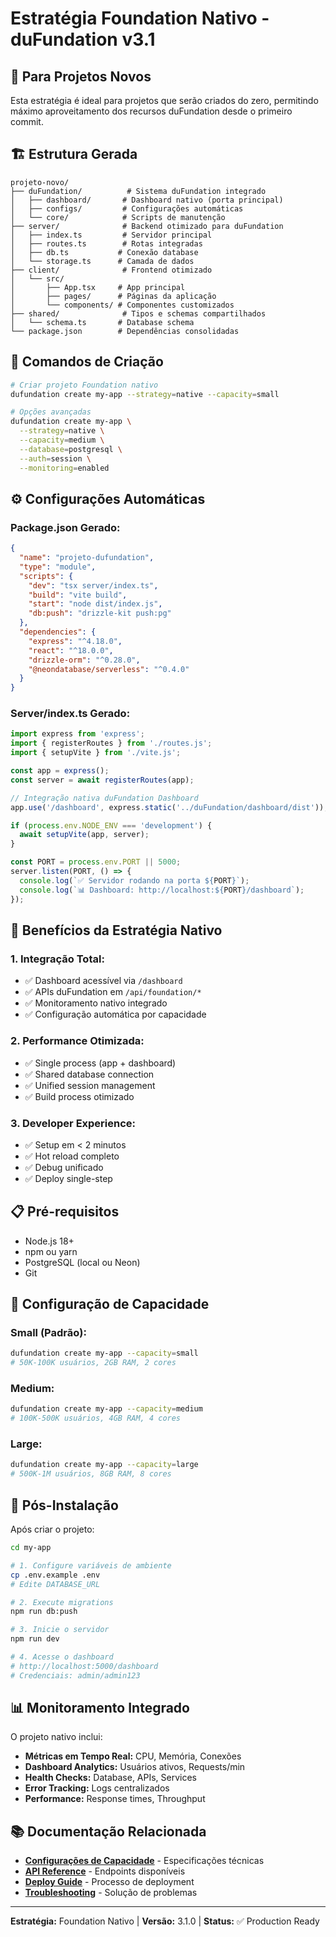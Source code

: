 # Estratégia Foundation Nativo - duFundation v3.1

<!-- Tags: strategy, native, new-projects, integration, setup -->
<!-- Dependencies: Node.js 18+, PostgreSQL, Git -->
<!-- Related: ../microservice/README.md, ../../docs/guides/quick-start.md -->
<!-- Updated: 2025-07-04 -->

## 🎯 **Para Projetos Novos**

Esta estratégia é ideal para projetos que serão criados do zero, permitindo máximo aproveitamento dos recursos duFundation desde o primeiro commit.

## 🏗️ **Estrutura Gerada**

```
projeto-novo/
├── duFundation/          # Sistema duFundation integrado
│   ├── dashboard/       # Dashboard nativo (porta principal)
│   ├── configs/         # Configurações automáticas
│   └── core/            # Scripts de manutenção
├── server/              # Backend otimizado para duFundation
│   ├── index.ts         # Servidor principal
│   ├── routes.ts        # Rotas integradas
│   ├── db.ts           # Conexão database
│   └── storage.ts      # Camada de dados
├── client/              # Frontend otimizado
│   └── src/
│       ├── App.tsx     # App principal
│       ├── pages/      # Páginas da aplicação
│       └── components/ # Componentes customizados
├── shared/              # Tipos e schemas compartilhados
│   └── schema.ts       # Database schema
└── package.json        # Dependências consolidadas
```

## 🚀 **Comandos de Criação**

```bash
# Criar projeto Foundation nativo
dufundation create my-app --strategy=native --capacity=small

# Opções avançadas
dufundation create my-app \
  --strategy=native \
  --capacity=medium \
  --database=postgresql \
  --auth=session \
  --monitoring=enabled
```

## ⚙️ **Configurações Automáticas**

### **Package.json Gerado:**
```json
{
  "name": "projeto-dufundation",
  "type": "module",
  "scripts": {
    "dev": "tsx server/index.ts",
    "build": "vite build",
    "start": "node dist/index.js",
    "db:push": "drizzle-kit push:pg"
  },
  "dependencies": {
    "express": "^4.18.0",
    "react": "^18.0.0",
    "drizzle-orm": "^0.28.0",
    "@neondatabase/serverless": "^0.4.0"
  }
}
```

### **Server/index.ts Gerado:**
```typescript
import express from 'express';
import { registerRoutes } from './routes.js';
import { setupVite } from './vite.js';

const app = express();
const server = await registerRoutes(app);

// Integração nativa duFundation Dashboard
app.use('/dashboard', express.static('../duFundation/dashboard/dist'));

if (process.env.NODE_ENV === 'development') {
  await setupVite(app, server);
}

const PORT = process.env.PORT || 5000;
server.listen(PORT, () => {
  console.log(`✅ Servidor rodando na porta ${PORT}`);
  console.log(`📊 Dashboard: http://localhost:${PORT}/dashboard`);
});
```

## 🎯 **Benefícios da Estratégia Nativo**

### **1. Integração Total:**
- ✅ Dashboard acessível via `/dashboard`
- ✅ APIs duFundation em `/api/foundation/*`
- ✅ Monitoramento nativo integrado
- ✅ Configuração automática por capacidade

### **2. Performance Otimizada:**
- ✅ Single process (app + dashboard)
- ✅ Shared database connection
- ✅ Unified session management
- ✅ Build process otimizado

### **3. Developer Experience:**
- ✅ Setup em < 2 minutos
- ✅ Hot reload completo
- ✅ Debug unificado
- ✅ Deploy single-step

## 📋 **Pré-requisitos**

- Node.js 18+
- npm ou yarn
- PostgreSQL (local ou Neon)
- Git

## 🔧 **Configuração de Capacidade**

### **Small (Padrão):**
```bash
dufundation create my-app --capacity=small
# 50K-100K usuários, 2GB RAM, 2 cores
```

### **Medium:**
```bash
dufundation create my-app --capacity=medium
# 100K-500K usuários, 4GB RAM, 4 cores
```

### **Large:**
```bash
dufundation create my-app --capacity=large
# 500K-1M usuários, 8GB RAM, 8 cores
```

## 🚀 **Pós-Instalação**

Após criar o projeto:

```bash
cd my-app

# 1. Configure variáveis de ambiente
cp .env.example .env
# Edite DATABASE_URL

# 2. Execute migrations
npm run db:push

# 3. Inicie o servidor
npm run dev

# 4. Acesse o dashboard
# http://localhost:5000/dashboard
# Credenciais: admin/admin123
```

## 📊 **Monitoramento Integrado**

O projeto nativo inclui:

- **Métricas em Tempo Real:** CPU, Memória, Conexões
- **Dashboard Analytics:** Usuários ativos, Requests/min
- **Health Checks:** Database, APIs, Services
- **Error Tracking:** Logs centralizados
- **Performance:** Response times, Throughput

## 📚 **Documentação Relacionada**

- **[Configurações de Capacidade](../../docs/references/capacity-configs.md)** - Especificações técnicas
- **[API Reference](../../docs/references/api-reference.md)** - Endpoints disponíveis
- **[Deploy Guide](../../docs/guides/deployment.md)** - Processo de deployment
- **[Troubleshooting](../../docs/guides/troubleshooting.md)** - Solução de problemas

---

**Estratégia:** Foundation Nativo | **Versão:** 3.1.0 | **Status:** ✅ Production Ready